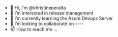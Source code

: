 - 👋 Hi, I’m @khristineperalta
- 👀 I’m interested in release management
- 🌱 I’m currently learning the Azure Devops Server
- 💞️ I’m looking to collaborate on ----
- 📫 How to reach me ...

<!---
khristineperalta/khristineperalta is a ✨ special ✨ repository because its `README.md` (this file) appears on your GitHub profile.
You can click the Preview link to take a look at your changes.
--->
